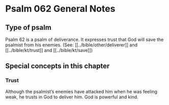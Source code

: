 # Psalm 062 General Notes
## Type of psalm

Psalm 62 is a psalm of deliverance. It expresses trust that God will save the psalmist from his enemies. (See: [[../bible/other/deliverer]] and [[../bible/kt/trust]] and [[../bible/kt/save]])

## Special concepts in this chapter

### Trust
Although the psalmist’s enemies have attacked him when he was feeling weak, he trusts in God to deliver him. God is powerful and kind.